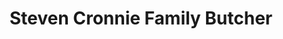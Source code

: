 ---
title: "Steven Cronnie Family Butcher"
url: /newton-stewart/steven-cronnie-family-butcher/
shop: Metzgerei
---